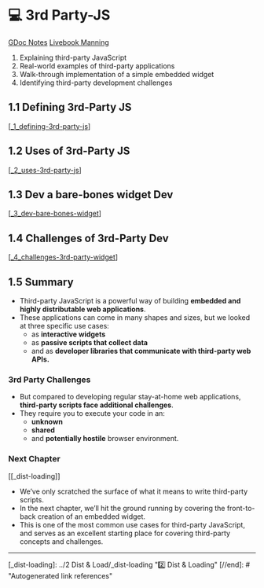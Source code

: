 # 💻 **3rd Party-JS**

[GDoc Notes](https://docs.google.com/document/d/1ss6_9MMNtofp4CuAIh8ZUoLP1rpDFw3v0ruu9B4AEVk/edit?usp=sharing)
[Livebook Manning](https://livebook.manning.com/book/third-party-javascript/chapter-1/28)

1. Explaining third-party JavaScript
2. Real-world examples of third-party applications
3. Walk-through implementation of a simple embedded widget
4. Identifying third-party development challenges

## **1.1 Defining 3rd-Party JS**

[[_1_defining-3rd-party-js]]

## **1.2 Uses of 3rd-Party JS**

[[_2_uses-3rd-party-js]]

## **1.3 Dev a bare-bones widget Dev**

[[_3_dev-bare-bones-widget]]

## **1.4 Challenges of 3rd-Party Dev**

[[_4_challenges-3rd-party-widget]]

## **1.5 Summary**

- Third-party JavaScript is a powerful way of building **embedded and highly distributable web applications**.
- These applications can come in many shapes and sizes, but we looked at three specific use cases:
  - as **interactive widgets**
  - as **passive scripts that collect data**
  - and as **developer libraries that communicate with third-party web APIs.**

### **3rd Party Challenges**

- But compared to developing regular stay-at-home web applications,
  **third-party scripts face additional challenges**.
- They require you to execute your code in an:
  - **unknown**
  - **shared**
  - and **potentially hostile** browser environment.

### **Next Chapter**

[[_dist-loading]]

- We’ve only scratched the surface of what it means to write third-party scripts.
- In the next chapter, we’ll hit the ground running by covering the front-to-back creation of an embedded widget.
- This is one of the most common use cases for third-party JavaScript, and serves as an excellent starting place for covering third-party concepts and challenges.

---

[//begin]: # "Autogenerated link references for markdown compatibility"
[_1_defining-3rd-party-js]: 1_defining-3rd-party-js/_1_defining-3rd-party-js "Defining"
[_2_uses-3rd-party-js]: 2_uses-3rd-party-js/_2_uses-3rd-party-js "Uses of 3rd Party"
[_3_dev-bare-bones-widget]: 3_dev-bare-bones-widget/_3_dev-bare-bones-widget "Dev Widget"
[_4_challenges-3rd-party-widget]: 4_challenges-3rd-party-widgets/_4_challenges-3rd-party-widget "Challenges"
[_dist-loading]: ../2 Dist & Load/_dist-loading "2️⃣ Dist & Loading"
[//end]: # "Autogenerated link references"
